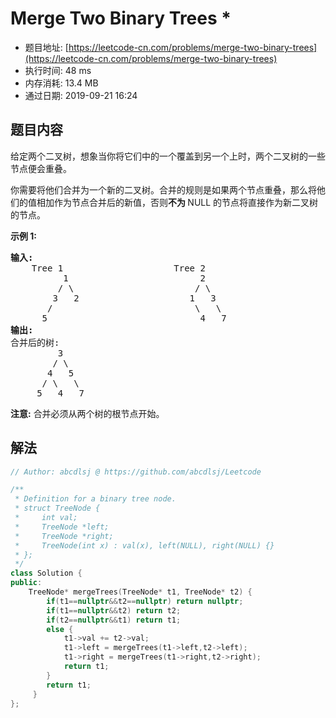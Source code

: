 # Merge Two Binary Trees *
- 题目地址: [https://leetcode-cn.com/problems/merge-two-binary-trees](https://leetcode-cn.com/problems/merge-two-binary-trees)
- 执行时间: 48 ms 
- 内存消耗: 13.4 MB
- 通过日期: 2019-09-21 16:24

## 题目内容
<p>给定两个二叉树，想象当你将它们中的一个覆盖到另一个上时，两个二叉树的一些节点便会重叠。</p>

<p>你需要将他们合并为一个新的二叉树。合并的规则是如果两个节点重叠，那么将他们的值相加作为节点合并后的新值，否则<strong>不为 </strong>NULL 的节点将直接作为新二叉树的节点。</p>

<p><strong>示例 1:</strong></p>

<pre>
<strong>输入:</strong> 
	Tree 1                     Tree 2                  
          1                         2                             
         / \                       / \                            
        3   2                     1   3                        
       /                           \   \                      
      5                             4   7                  
<strong>输出:</strong> 
合并后的树:
	     3
	    / \
	   4   5
	  / \   \ 
	 5   4   7
</pre>

<p><strong>注意:</strong> 合并必须从两个树的根节点开始。</p>


## 解法
```cpp
// Author: abcdlsj @ https://github.com/abcdlsj/Leetcode

/**
 * Definition for a binary tree node.
 * struct TreeNode {
 *     int val;
 *     TreeNode *left;
 *     TreeNode *right;
 *     TreeNode(int x) : val(x), left(NULL), right(NULL) {}
 * };
 */
class Solution {
public:
    TreeNode* mergeTrees(TreeNode* t1, TreeNode* t2) {
        if(t1==nullptr&&t2==nullptr) return nullptr;
        if(t1==nullptr&&t2) return t2;
        if(t2==nullptr&&t1) return t1;
        else {
            t1->val += t2->val;
            t1->left = mergeTrees(t1->left,t2->left);
            t1->right = mergeTrees(t1->right,t2->right);
            return t1;
        }
        return t1;
     }
};

```